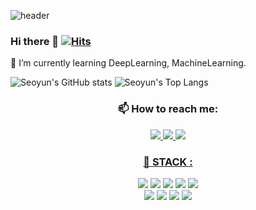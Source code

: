 ![header](https://capsule-render.vercel.app/api?type=SLICE&color=FFB6C1&height=200&section=header&text=Seoyun&fontSize=70&fontColor=000000)

### Hi there 👋 [![Hits](https://hits.seeyoufarm.com/api/count/incr/badge.svg?url=https%3A%2F%2Fgithub.com%2Fseoyun2&count_bg=%23F5C4C4&title_bg=%23ED7575&icon=&icon_color=%23E7E7E7&title=visit&edge_flat=false)](https://hits.seeyoufarm.com)

🌱 I’m currently learning DeepLearning, MachineLearning.

![Seoyun's GitHub stats](https://github-readme-stats.vercel.app/api?username=seoyun2&show_icons=true&theme=buefy)
![Seoyun's Top Langs](https://github-readme-stats.vercel.app/api/top-langs?username=seoyun2&layout=compact&theme=buefy)

### <div align=center> 📫 How to reach me:</div>

<div align=center> </a>
<a href="mailto:96seoyun@gmail.com" target="_blank"><img src="https://img.shields.io/badge/Gmail-d14836?style=flat-square&logo=Gmail&logoColor=white&link=mailto:96seoyun@gmail.com"/>
<a href="http://instagram.com/seoyun._2" target="_blank"><img src="https://img.shields.io/badge/Instagram-F08080?style=flat-square&logo=Instagram&logoColor=white&link=http://instagram.com/seoyun._2"/>
<a href="mailto:freesy116@naver.com" target="_blank"><img src="https://img.shields.io/badge/Naver-03C75A?style=flat-square&logo=Naver&logoColor=white&link=mailto:freesy116@naver.com"/></div>

### <div align=center>:wrench: STACK : </div>

<div align=center><img src="https://img.shields.io/badge/R-6495ED?style=flat-square&logo=R&logoColor=white"/></a>
<img src="https://img.shields.io/badge/Python-3766AB?style=flat-square&logo=Python&logoColor=white"/></a>
<img src="https://img.shields.io/badge/C++-00599C?style=flat-square&logo=C++&logoColor=white"/></a>
<img src="https://img.shields.io/badge/MySQL-4479A1?style=flat-square&logo=MySQL&logoColor=white"/></a>
<img src="https://img.shields.io/badge/GitHub-181717?style=flat-square&logo=GitHub&logoColor=white"/>
<br>
<img src="https://img.shields.io/badge/VirtualBox-394EFF?style=flat-square&logo=VirtualBox&logoColor=white"/>
<img src="https://img.shields.io/badge/VisualStudio Code-007ACC?style=flat-square&logo=VisualStudioCode&logoColor=white"/>
<img src="https://img.shields.io/badge/MicrosoftExcel-0078D4?style=flat-square&logo=MicrosoftExcel&logoColor=white"/>
<img src="https://img.shields.io/badge/MicrosoftWord-2B579A?style=flat-square&logo=MicrosoftWord&logoColor=white"/></div>
